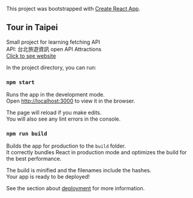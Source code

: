 This project was bootstrapped with [Create React App](https://github.com/facebook/create-react-app).

## Tour in Taipei
Small project for learning fetching API
<br />
API: 台北旅遊資訊 open API Attractions
<br />
[Click to see website](https://tourtaipei.netlify.com/)

In the project directory, you can run:

### `npm start`

Runs the app in the development mode.<br />
Open [http://localhost:3000](http://localhost:3000) to view it in the browser.

The page will reload if you make edits.<br />
You will also see any lint errors in the console.

### `npm run build`

Builds the app for production to the `build` folder.<br />
It correctly bundles React in production mode and optimizes the build for the best performance.

The build is minified and the filenames include the hashes.<br />
Your app is ready to be deployed!

See the section about [deployment](https://facebook.github.io/create-react-app/docs/deployment) for more information.

